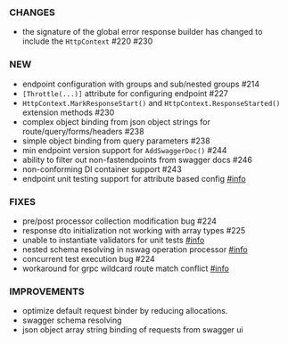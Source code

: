 ### CHANGES
- the signature of the global error response builder has changed to include the `HttpContext` #220 #230

### NEW
- endpoint configuration with groups and sub/nested groups #214
- `[Throttle(...)]` attribute for configuring endpoint #227
- `HttpContext.MarkResponseStart()` and `HttpContext.ResponseStarted()` extension methods #230
- complex object binding from json object strings for route/query/forms/headers #238
- simple object binding from query parameters #238
- min endpoint version support for `AddSwaggerDoc()` #244
- ability to filter out non-fastendpoints from swagger docs #246
- non-conforming DI container support #243
- endpoint unit testing support for attribute based config [#info](https://discord.com/channels/933662816458645504/1021479855130427442)

### FIXES
- pre/post processor collection modification bug #224
- response dto initialization not working with array types #225
- unable to instantiate validators for unit tests [#info](https://discord.com/channels/933662816458645504/1017889876521267263)
- nested schema resolving in nswag operation processor [#info](https://discord.com/channels/933662816458645504/1018565805555863572)
- concurrent test execution bug #224
- workaround for grpc wildcard route match conflict [#info](https://discord.com/channels/933662816458645504/1020806973689696388)

### IMPROVEMENTS
- optimize default request binder by reducing allocations.
- swagger schema resolving
- json object array string binding of requests from swagger ui